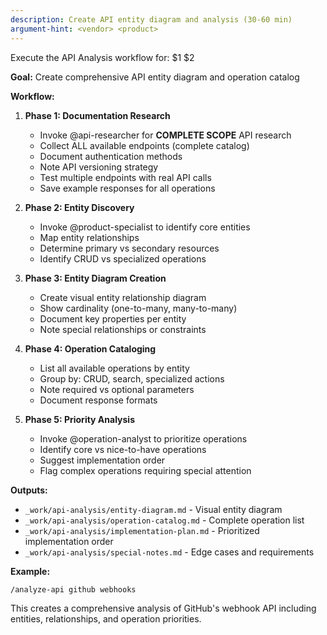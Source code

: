 ```yaml
---
description: Create API entity diagram and analysis (30-60 min)
argument-hint: <vendor> <product>
---
```


Execute the API Analysis workflow for: $1 $2

**Goal:** Create comprehensive API entity diagram and operation catalog

**Workflow:**

1. **Phase 1: Documentation Research**
   - Invoke @api-researcher for **COMPLETE SCOPE** API research
   - Collect ALL available endpoints (complete catalog)
   - Document authentication methods
   - Note API versioning strategy
   - Test multiple endpoints with real API calls
   - Save example responses for all operations

2. **Phase 2: Entity Discovery**
   - Invoke @product-specialist to identify core entities
   - Map entity relationships
   - Determine primary vs secondary resources
   - Identify CRUD vs specialized operations

3. **Phase 3: Entity Diagram Creation**
   - Create visual entity relationship diagram
   - Show cardinality (one-to-many, many-to-many)
   - Document key properties per entity
   - Note special relationships or constraints

4. **Phase 4: Operation Cataloging**
   - List all available operations by entity
   - Group by: CRUD, search, specialized actions
   - Note required vs optional parameters
   - Document response formats

5. **Phase 5: Priority Analysis**
   - Invoke @operation-analyst to prioritize operations
   - Identify core vs nice-to-have operations
   - Suggest implementation order
   - Flag complex operations requiring special attention

**Outputs:**
- `_work/api-analysis/entity-diagram.md` - Visual entity diagram
- `_work/api-analysis/operation-catalog.md` - Complete operation list
- `_work/api-analysis/implementation-plan.md` - Prioritized implementation order
- `_work/api-analysis/special-notes.md` - Edge cases and requirements

**Example:**
```
/analyze-api github webhooks
```

This creates a comprehensive analysis of GitHub's webhook API including entities, relationships, and operation priorities.
